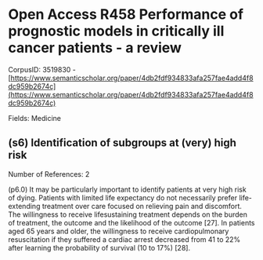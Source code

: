 # Open Access R458 Performance of prognostic models in critically ill cancer patients - a review

CorpusID: 3519830 - [https://www.semanticscholar.org/paper/4db2fdf934833afa257fae4add4f8dc959b2674c](https://www.semanticscholar.org/paper/4db2fdf934833afa257fae4add4f8dc959b2674c)

Fields: Medicine

## (s6) Identification of subgroups at (very) high risk
Number of References: 2

(p6.0) It may be particularly important to identify patients at very high risk of dying. Patients with limited life expectancy do not necessarily prefer life-extending treatment over care focused on relieving pain and discomfort. The willingness to receive lifesustaining treatment depends on the burden of treatment, the outcome and the likelihood of the outcome [27]. In patients aged 65 years and older, the willingness to receive cardiopulmonary resuscitation if they suffered a cardiac arrest decreased from 41 to 22% after learning the probability of survival (10 to 17%) [28].

